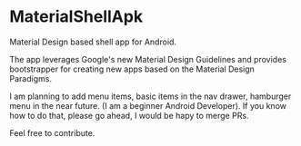 MaterialShellApk
================

Material Design based shell app for Android.

The app leverages Google's new Material Design Guidelines and provides bootstrapper for creating new apps based on the Material Design Paradigms.

I am planning to add menu items, basic items in the nav drawer, hamburger menu in the near future. (I am a beginner Android Developer). If you know how to do that, please go ahead, I would be hapy to merge PRs.

Feel free to contribute.
